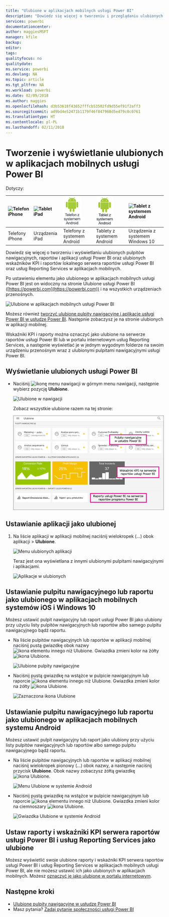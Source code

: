 ```yaml
---
title: "Ulubione w aplikacjach mobilnych usługi Power BI"
description: "Dowiedz się więcej o tworzeniu i przeglądaniu ulubionych pulpitów nawigacyjnych, raportów i aplikacji usługi Power BI, a także raportów i wskaźników KPI serwera raportów usługi Power BI i usług Reporting Services w aplikacjach mobilnych."
services: powerbi
documentationcenter: 
author: maggiesMSFT
manager: kfile
backup: 
editor: 
tags: 
qualityfocus: no
qualitydate: 
ms.service: powerbi
ms.devlang: NA
ms.topic: article
ms.tgt_pltfrm: NA
ms.workload: powerbi
ms.date: 02/09/2018
ms.author: maggies
ms.openlocfilehash: d3b53618f43652fffcb53502fd9d55ef91f2aff3
ms.sourcegitcommit: ad9bd4e52471b1179f46f847960d5ed79c0c0761
ms.translationtype: HT
ms.contentlocale: pl-PL
ms.lasthandoff: 02/11/2018
---
```

# <a name="make-and-view-favorites-in-the-power-bi-mobile-apps"></a>Tworzenie i wyświetlanie ulubionych w aplikacjach mobilnych usługi Power BI
Dotyczy:

| ![Telefon iPhone](media/mobile-apps-favorites/iphone-logo-50-px.png) | ![Tablet iPad](media/mobile-apps-favorites/ipad-logo-50-px.png) | ![Telefon z systemem Android](media/mobile-apps-favorites/android-phone-logo-50-px.png) | ![Tablet z systemem Android](media/mobile-apps-favorites/android-tablet-logo-50-px.png) | ![Tablet z systemem Android](media/mobile-apps-favorites/win-10-logo-50-px.png) |
|:--- |:--- |:--- |:--- |:--- |
| Telefony iPhone |Urządzenia iPad |Telefony z systemem Android |Tablety z systemem Android |Urządzenia z systemem Windows 10 |

Dowiedz się więcej o tworzeniu i wyświetlaniu ulubionych pulpitów nawigacyjnych, raportów i aplikacji usługi Power BI oraz ulubionych wskaźników KPI i raportów lokalnego serwera raportów usługi Power BI oraz usług Reporting Services w aplikacjach mobilnych.

Po ustawieniu elementu jako ulubionego w aplikacjach mobilnych usługi Power BI jest on widoczny na stronie Ulubione usługi Power BI ([https://powerbi.com](https://powerbi.com)) i na wszystkich urządzeniach przenośnych. 

![Ulubione w aplikacjach mobilnych usługi Power BI](media/mobile-apps-find-content-mobile-devices/power-bi-android-favorites-reports.png)


Możesz również [tworzyć ulubione pulpity nawigacyjne i aplikacje usługi Power BI w usłudze Power BI](service-dashboard-favorite.md). Następnie zobaczysz je na stronie ulubionych w aplikacji mobilnej.

Wskaźniki KPI i raporty można oznaczyć jako ulubione na serwerze raportów usługi Power BI lub w portalu internetowym usług Reporting Services, a następnie wyświetlać je w jednym wygodnym folderze na swoim urządzeniu przenośnym wraz z ulubionymi pulpitami nawigacyjnymi usługi Power BI.

## <a name="view-your-power-bi-favorites"></a>Wyświetlanie ulubionych usługi Power BI
* Naciśnij ![ikonę menu nawigacji](media/mobile-apps-favorites/power-bi-iphone-global-nav-button.png) w górnym menu nawigacji, następnie wybierz pozycję **Ulubione**.
  
  ![Ulubione w nawigacji](media/mobile-apps-favorites/power-bi-ipad-faves-pbi-report-server.png)
  
  Zobacz wszystkie ulubione razem na tej stronie:
  
  ![Strona Ulubione](media/mobile-apps-favorites/power-bi-ipad-favorites.png)

## <a name="make-an-app-a-favorite"></a>Ustawianie aplikacji jako ulubionej
1. Na liście aplikacji w aplikacji mobilnej naciśnij wielokropek (...) obok aplikacji > **Ulubione**.
   
    ![Menu ulubionych aplikacji](media/mobile-apps-favorites/power-bi-android-favorite-app-ellipsis.png)
   
    Teraz jest ona wyświetlana z innymi ulubionymi pulpitami nawigacyjnymi i aplikacjami.
   
    ![Aplikacje w ulubionych](media/mobile-apps-favorites/power-bi-android-favorite-apps.png)

## <a name="make-a-dashboard-or-report-a-favorite-in-the-ios-and-windows-10-mobile-apps"></a>Ustawianie pulpitu nawigacyjnego lub raportu jako ulubionego w aplikacjach mobilnych systemów iOS i Windows 10
Możesz ustawić pulpit nawigacyjny lub raport usługi Power BI jako ulubiony przy użyciu listy pulpitów nawigacyjnych lub raportów albo samego pulpitu nawigacyjnego bądź raportu.

* Na liście pulpitów nawigacyjnych lub raportów w aplikacji mobilnej naciśnij pustą gwiazdkę obok nazwy ![ikona elementu innego niż Ulubione](media/mobile-apps-favorites/power-bi-mobile-not-favorite-icon.png). Gwiazdka zmieni kolor na żółty ![ikona Ulubione](media/mobile-apps-favorites/power-bi-mobile-yes-favorite-icon.png).
  
    ![Ulubione pulpity nawigacyjne](media/mobile-apps-favorites/power-bi-mobile-make-dashboard-favorite.png)
* Naciśnij pustą gwiazdkę na wstążce w pulpicie nawigacyjnym lub raporcie ![ikona elementu innego niż Ulubione](media/mobile-apps-favorites/power-bi-mobile-not-favorite-icon.png). Gwiazdka zmieni kolor na żółty ![ikona Ulubione](media/mobile-apps-favorites/power-bi-mobile-yes-favorite-icon.png).
  
    ![Zaznaczona ikona Ulubione](media/mobile-apps-favorites/power-bi-mobile-favorite-selected.png)

## <a name="make-a-dashboard-or-report-a-favorite-in-the-android-mobile-apps"></a>Ustawianie pulpitu nawigacyjnego lub raportu jako ulubionego w aplikacjach mobilnych systemu Android
Możesz ustawić pulpit nawigacyjny lub raport jako ulubiony przy użyciu listy pulpitów nawigacyjnych lub raportów albo samego pulpitu nawigacyjnego bądź raportu.

* Na liście pulpitów nawigacyjnych lub raportów w aplikacji mobilnej naciśnij wielokropek pionowy (...) obok nazwy, a następnie naciśnij przycisk **Ulubione**. Obok nazwy zobaczysz żółtą gwiazdkę ![ikona Ulubione](media/mobile-apps-favorites/power-bi-mobile-yes-favorite-icon.png).
  
    ![Menu Ulubione w systemie Android](media/mobile-apps-favorites/power-bi-android-make-favorite.png)
* Naciśnij pustą gwiazdkę na wstążce w pulpicie nawigacyjnym lub raporcie ![ikona elementu innego niż Ulubione](media/mobile-apps-favorites/power-bi-mobile-not-favorite-icon.png). Gwiazdka zmieni kolor na ciemnoszary ![ikona Ulubione](media/mobile-apps-favorites/power-bi-android-favorite-icon.png).
  
    ![Gwiazdka Ulubione w systemie Android](media/mobile-apps-favorites/power-bi-android-favorite-in-dashboard.png)

## <a name="make-favorite-power-bi-report-server-and-reporting-services-reports-and-kpis"></a>Ustaw raporty i wskaźniki KPI serwera raportów usługi Power BI i usług Reporting Services jako ulubione
Możesz wyświetlić swoje ulubione raporty i wskaźniki KPI serwera raportów usługi Power BI i usług Reporting Services w aplikacjach mobilnych usługi Power BI, ale nie możesz ustawić ich jako ulubionych w aplikacjach mobilnych. Możesz [oznaczyć je jako ulubione w portalu internetowym](report-server/getting-around.md#tag-your-favorite-reports-and-kpis). 

## <a name="next-steps"></a>Następne kroki
* [Ulubione pulpity nawigacyjne w usłudze Power BI](service-dashboard-favorite.md) 
* Masz pytania? [Zadaj pytanie społeczności usługi Power BI](http://community.powerbi.com/)

